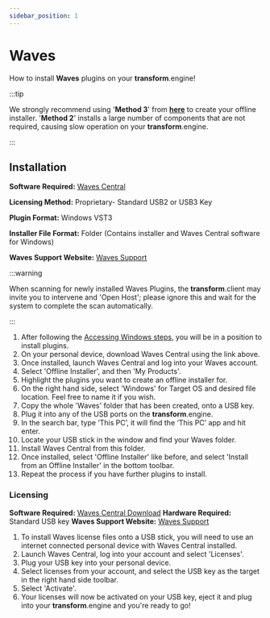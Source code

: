 ```yaml
---
sidebar_position: 1
---
```


# Waves

How to install **Waves** plugins on your **transform**.engine!

:::tip

We strongly recommend using '**Method 3**' from [**here**](https://www.waves.com/support/how-to-install-waves-v14) to create your offline installer. '**Method 2**' installs a large number of components that are not required, causing slow operation on your **transform**.engine.

:::

## Installation

**Software Required:** [Waves Central](https://www.waves.com/downloads/central)

**Licensing Method:** Proprietary- Standard USB2 or USB3 Key

**Plugin Format:** Windows VST3

**Installer File Format:** Folder (Contains installer and Waves Central software for Windows)

**Waves Support Website:** [Waves Support](https://www.waves.com/support)

:::warning

When scanning for newly installed Waves Plugins, the **transform**.client may invite you to intervene and 'Open Host'; please ignore this and wait for the system to complete the scan automatically.

:::

1. After following the [Accessing Windows steps](../installation.md#accessing-the-plugin-host-to-install-plugins), you will be in a position to install plugins.
2. On your personal device, download Waves Central using the link above.
3. Once installed, launch Waves Central and log into your Waves account.
4. Select 'Offline Installer', and then 'My Products'.
5. Highlight the plugins you want to create an offline installer for.
6. On the right hand side, select 'Windows' for Target OS and desired file location. Feel free to name it if you wish.
7. Copy the whole 'Waves' folder that has been created, onto a USB key.
8. Plug it into any of the USB ports on the **transform**.engine.
9. In the search bar, type ‘This PC’, it will find the ‘This PC’ app and hit enter.
10. Locate your USB stick in the window and find your Waves folder.
11. Install Waves Central from this folder.
12. Once installed, select 'Offline Installer' like before, and select 'Install from an Offline Installer' in the bottom toolbar.
13. Repeat the process if you have further plugins to install.

### Licensing

**Software Required:** [Waves Central Download](https://www.waves.com/downloads/central)
**Hardware Required:** Standard USB key
**Waves Support Website:** [Waves Support](https://www.waves.com/support)

1. To install Waves license files onto a USB stick, you will need to use an internet connected personal device with Waves Central installed.
2. Launch Waves Central, log into your account and select 'Licenses'.
3. Plug your USB key into your personal device.
4. Select licenses from your account, and select the USB key as the target in the right hand side toolbar.
5. Select 'Activate'.
6. Your licenses will now be activated on your USB key, eject it and plug into your **transform**.engine and you're ready to go!
